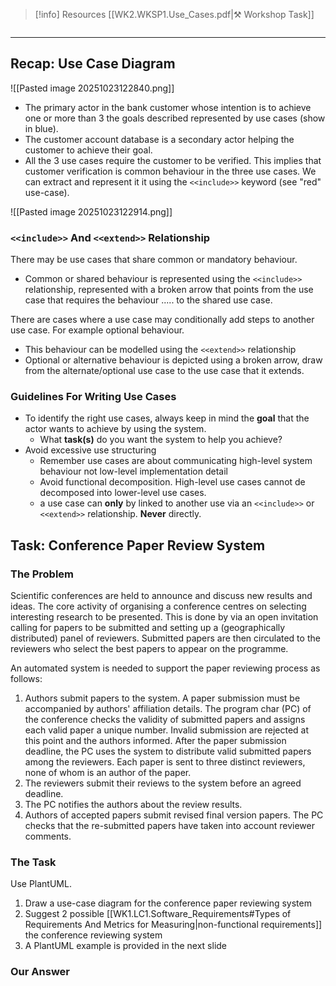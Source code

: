 > [!info] Resources
> [[WK2.WKSP1.Use_Cases.pdf|⚒️ Workshop Task]]

```table-of-contents
```
---
## Recap: Use Case Diagram

![[Pasted image 20251023122840.png]]
- The primary actor in the bank customer whose intention is to achieve one or more than 3 the goals described represented by use cases (show in blue).
- The customer account database is a secondary actor helping the customer to achieve their goal.
- All the 3 use cases require the customer to be verified. This implies that customer verification is common behaviour in the three use cases. We can extract and represent it it using the `<<include>>` keyword (see "red" use-case).

![[Pasted image 20251023122914.png]]

### `<<include>>` And `<<extend>>` Relationship

There may be use cases that share common or mandatory behaviour.
- Common or shared behaviour is represented using the `<<include>>` relationship, represented with a broken arrow that points from the use case that requires the behaviour ..... to the shared use case.

There are cases where a use case may conditionally add steps to another use case. For example optional behaviour.
- This behaviour can be modelled using the `<<extend>>` relationship
- Optional or alternative behaviour is depicted using a broken arrow, draw from the alternate/optional use case to the use case that it extends.


### Guidelines For Writing Use Cases

- To identify the right use cases, always keep in mind the **goal** that the actor wants to achieve by using the system.
	- What **task(s)** do you want the system to help you achieve?
- Avoid excessive use structuring
	- Remember use cases are about communicating high-level system behaviour not low-level implementation detail
	- Avoid functional decomposition. High-level use cases cannot de decomposed into lower-level use cases.
	- a use case can **only** by linked to another use via an `<<include>>` or `<<extend>>` relationship. **Never** directly.

## Task: Conference Paper Review System

### The Problem

Scientific conferences are held to announce and discuss new results and ideas. The core activity of organising a conference centres on selecting interesting research to be presented. This is done by via an open invitation calling for papers to be submitted and setting up a (geographically distributed) panel of reviewers. Submitted papers are then circulated to the reviewers who select the best papers to appear on the programme. 

An automated system is needed to support the paper reviewing process as follows:

1. Authors submit papers to the system. A paper submission must be accompanied by authors' affiliation details. The program char (PC) of the conference checks the validity of submitted papers and assigns each valid paper a unique number. Invalid submission are rejected at this point and the authors informed. After the paper submission deadline, the PC uses the system to distribute valid submitted papers among the reviewers. Each paper is sent to three distinct reviewers, none of whom is an author of the paper.
2. The reviewers submit their reviews to the system before an agreed deadline.
3. The PC notifies the authors about the review results.
4. Authors of accepted papers submit revised final version papers. The PC checks that the re-submitted papers have taken into account reviewer comments.

### The Task

Use PlantUML.

1. Draw a use-case diagram for the conference paper reviewing system
2. Suggest 2 possible [[WK1.LC1.Software_Requirements#Types of Requirements And Metrics for Measuring|non-functional requirements]] the conference reviewing system
3. A PlantUML example is provided in the next slide

### Our Answer
